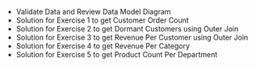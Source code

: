 * Validate Data and Review Data Model Diagram
* Solution for Exercise 1 to get Customer Order Count
* Solution for Exercise 2 to get Dormant Customers using Outer Join
* Solution for Exercise 3 to get Revenue Per Customer using Outer Join
* Solution for Exercise 4 to get Revenue Per Category
* Solution for Exercise 5 to get Product Count Per Department
